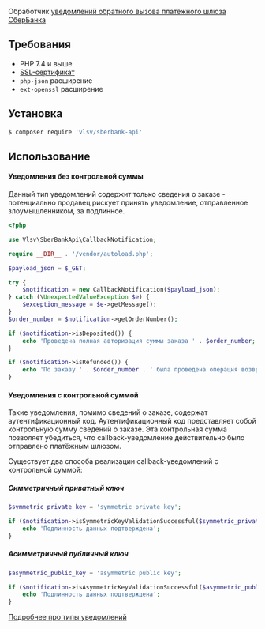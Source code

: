 Обработчик [уведомлений обратного вызова платёжного шлюза СберБанка](https://securepayments.sberbank.ru/wiki/doku.php/integration:api:callback:start)

## Требования

- PHP 7.4 и выше
- [SSL-сертификат](https://securepayments.sberbank.ru/wiki/doku.php/integration:api:callback:start#требования_к_ssl-сертификатам_сайта_продавца)
- `php-json` расширение
- `ext-openssl` расширение

## Установка

```bash
$ composer require 'vlsv/sberbank-api'
```

## Использование

#### Уведомления без контрольной суммы

Данный тип уведомлений содержит только сведения о заказе - потенциально продавец рискует принять уведомление, отправленное злоумышленником, за подлинное.

```php
<?php

use Vlsv\SberBankApi\CallbackNotification;

require __DIR__ . '/vendor/autoload.php';

$payload_json = $_GET;

try {
    $notification = new CallbackNotification($payload_json);
} catch (\UnexpectedValueException $e) {
    $exception_message = $e->getMessage();
}
$order_number = $notification->getOrderNumber();

if ($notification->isDeposited()) {
    echo 'Проведена полная авторизация суммы заказа ' . $order_number;
}

if ($notification->isRefunded()) {
    echo 'По заказу ' . $order_number . ' была проведена операция возврата ';
}
```

#### Уведомления с контрольной суммой

Такие уведомления, помимо сведений о заказе, содержат аутентификационный код. Аутентификационный код представляет собой контрольную сумму сведений о заказе. Эта контрольная сумма позволяет убедиться, что callback-уведомление действительно было отправлено платёжным шлюзом.

Существует два способа реализации callback-уведомлений с контрольной суммой:

##### Симметричный приватный ключ
```php
$symmetric_private_key = 'symmetric private key';

if ($notification->isSymmetricKeyValidationSuccessful($symmetric_private_key)) {
    echo 'Подлинность данных подтверждена';
}
```

##### Асимметричный публичный ключ
```php
$asymmetric_public_key = 'asymmetric public key';

if ($notification->isAsymmetricKeyValidationSuccessful($asymmetric_public_key)) {
    echo 'Подлинность данных подтверждена';
}
```

[Подробнее про типы уведомлений](https://securepayments.sberbank.ru/wiki/doku.php/integration:api:callback:start#типы_уведомлений)
